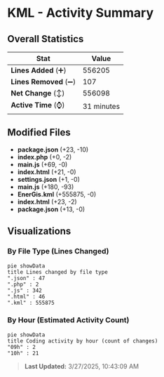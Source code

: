 # KML - Activity Summary 

## Overall Statistics

| Stat                   | Value                                                             |
| ---------------------- | ----------------------------------------------------------------- |
| **Lines Added** (➕)   | 556205                                          |
| **Lines Removed** (➖) | 107                                        |
| **Net Change** (↕)    | 556098                |
| **Active Time** (⌚)   | 31 minutes |


## Modified Files
- **package.json** (+23, -10)
- **index.php** (+0, -2)
- **main.js** (+69, -0)
- **index.html** (+21, -0)
- **settings.json** (+1, -0)
- **main.js** (+180, -93)
- **EnerGis.kml** (+555875, -0)
- **index.html** (+23, -2)
- **package.json** (+13, -0)

## Visualizations

### By File Type (Lines Changed)

```mermaid
pie showData
title Lines changed by file type
".json" : 47
".php" : 2
".js" : 342
".html" : 46
".kml" : 555875
```

### By Hour (Estimated Activity Count)

```mermaid
pie showData
title Coding activity by hour (count of changes)
"09h" : 2
"10h" : 21
```


> **Last Updated:** 3/27/2025, 10:43:09 AM